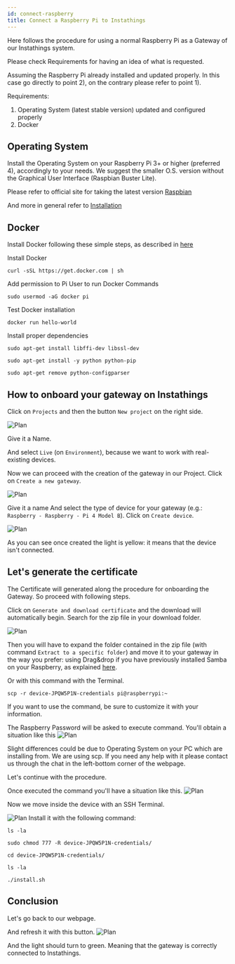 ```yaml
---
id: connect-raspberry
title: Connect a Raspberry Pi to Instathings
---
```

Here follows the procedure for using a normal Raspberry Pi as a Gateway of our Instathings system.

Please check Requirements for having an idea of what is requested. 

Assuming the Raspberry Pi already installed and updated properly. 
In this case go directly to point 2), on the contrary please refer to point 1).

Requirements:
1. Operating System (latest stable version) updated and configured properly
2. Docker


## Operating System
Install the Operating System on your Raspberry Pi 3+ or higher (preferred 4), accordingly to your needs. We suggest the smaller O.S. version without the Graphical User Interface (Raspbian Buster Lite).


Please refer to official site for taking the latest version [Raspbian](https://www.raspberrypi.org/downloads/raspbian/)

And more in general refer to [Installation](https://www.raspberrypi.org/documentation/installation/)

## Docker
Install Docker following these simple steps, as described in [here](https://dev.to/rohansawant/installing-docker-and-docker-compose-on-the-raspberry-pi-in-5-simple-steps-3mgl)


Install Docker
```
curl -sSL https://get.docker.com | sh
```


Add permission to Pi User to run Docker Commands

```
sudo usermod -aG docker pi
```


Test Docker installation

```
docker run hello-world 
```

Install proper dependencies 
```
sudo apt-get install libffi-dev libssl-dev

sudo apt-get install -y python python-pip

sudo apt-get remove python-configparser
```




## How to onboard your gateway on Instathings

Click on `Projects` and then the button `New project` on the right side.

![Plan](assets/connecting-raspberrypi/NewProject.png)

Give it a Name.

And select `Live` (on `Environment`), because we want to work with real-existing devices.

Now we can proceed with the creation of the gateway in our Project. Click on `Create a new gateway`.

![Plan](assets/connecting-raspberrypi/NewGateway.png)

Give it a name
And select the type of device for your gateway (e.g.: `Raspberry - Raspberry - Pi 4 Model B`).
Click on `Create device`.


![Plan](assets/connecting-raspberrypi/DeviceInfoSelected.png)

As you can see once created the light is yellow: it means that the device isn't connected.

## Let's generate the certificate
The Certificate will generated along the procedure for onboarding the Gateway. So proceed with following steps.


Click on `Generate and download certificate` and the download will automatically begin.
Search for the zip file in your download folder.

![Plan](assets/connecting-raspberrypi/SaveCredentials.png)

Then you will have to expand the folder contained in the zip file (with command `Extract to a specific folder`) and move it to your gateway in the way you prefer: using Drag&drop if you have previously installed Samba on your Raspberry, as explained [here](https://pimylifeup.com/raspberry-pi-samba/).

Or with this command with the Terminal.


```
scp -r device-JPQW5P1N-credentials pi@raspberrypi:~
```
If you want to use the command, be sure to customize it with your information.

The Raspberry Password will be asked to execute command.
You'll obtain a situation like this
![Plan](assets/connecting-raspberrypi/ScpCommand.png)

Slight differences could be due to Operating System on your PC which are installing from.
We are using scp. If you need any help with it please contact us through the chat in the left-bottom corner of the webpage.

Let's continue with the procedure.


Once executed the command you'll have a situation like this.
![Plan](assets/connecting-raspberrypi/Extracted.png)

Now we move inside the device with an SSH Terminal.



![Plan](assets/connecting-raspberrypi/Install.png)
Install it with the following command:
```
ls -la

sudo chmod 777 -R device-JPQW5P1N-credentials/

cd device-JPQW5P1N-credentials/

ls -la

./install.sh

```

## Conclusion

Let's go back to our webpage.

And refresh it  with this button.
![Plan](assets/connecting-raspberrypi/RefreshArrow.png)

And the light should turn to green.
Meaning that the gateway is correctly connected to Instathings.



